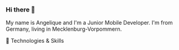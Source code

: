 ### Hi there 👋

My name is Angelique and I'm a Junior Mobile Developer. I'm from Germany, living in Mecklenburg-Vorpommern.


🔧 Technologies & Skills
                  



<!--
**Nessuna28/Nessuna28** is a ✨ _special_ ✨ repository because its `README.md` (this file) appears on your GitHub profile.

Here are some ideas to get you started:

- 🔭 I’m currently working on ...
- 🌱 I’m currently learning ...
- 👯 I’m looking to collaborate on ...
- 🤔 I’m looking for help with ...
- 💬 Ask me about ...
- 📫 How to reach me: ...
- 😄 Pronouns: ...
- ⚡ Fun fact: ...
-->
